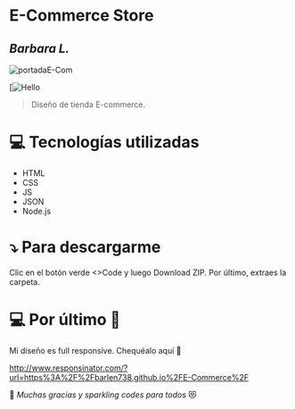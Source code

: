 # E-Commerce Store
## _Barbara L._
![portadaE-Com](https://user-images.githubusercontent.com/81053467/213036066-2b073f4a-9903-42cc-a2aa-56eddee8ed0b.png)


[![Hello](https://badgen.net/badge/hello/world/pink?icon=awesome)

>Diseño de tienda E-commerce.

# :computer: Tecnologías utilizadas

- HTML
- CSS
- JS
- JSON
- Node.js 

# :arrow_heading_down: Para descargarme

Clic en el botón verde <>Code y luego Download ZIP. Por último, extraes la carpeta. 

# :computer: Por último :iphone:

Mi diseño es full responsive. Chequéalo aquí :mag_right:

http://www.responsinator.com/?url=https%3A%2F%2Fbarlen738.github.io%2FE-Commerce%2F

:clap: <i>Muchas gracias y sparkling codes para todos</i> :heart_eyes_cat:
